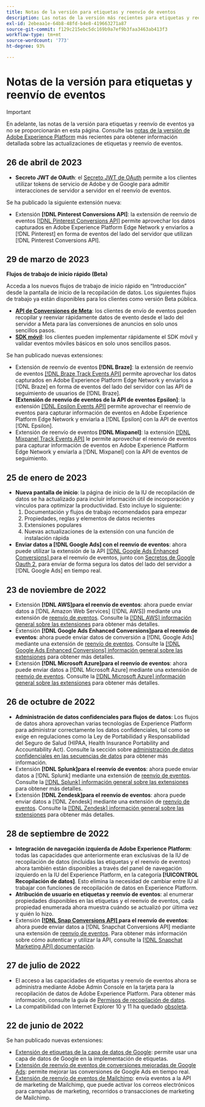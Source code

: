```yaml
---
title: Notas de la versión para etiquetas y reenvío de eventos
description: Las notas de la versión más recientes para etiquetas y reenvío de eventos de Adobe Experience Platform.
exl-id: 2ebeaa1e-64b8-48fd-b4e8-419663271a87
source-git-commit: f129c215ebc5dc169b9a7ef9b3faa3463ab413f3
workflow-type: tm+mt
source-wordcount: '773'
ht-degree: 93%

---
```


# Notas de la versión para etiquetas y reenvío de eventos

>[!IMPORTANT]
>
>En adelante, las notas de la versión para etiquetas y reenvío de eventos ya no se proporcionarán en esta página. Consulte las [notas de la versión de Adobe Experience Platform](https://experienceleague.adobe.com/es/docs/experience-platform/release-notes/latest#data-collection) más recientes para obtener información detallada sobre las actualizaciones de etiquetas y reenvío de eventos.

## 26 de abril de 2023

* **Secreto JWT de OAuth**: el [Secreto JWT de OAuth](https://experienceleague.adobe.com/es/docs/experience-platform/tags/event-forwarding/secrets) permite a los clientes utilizar tokens de servicio de Adobe y de Google para admitir interacciones de servidor a servidor en el reenvío de eventos.

Se ha publicado la siguiente extensión nueva:

* Extensión **[!DNL Pinterest Conversions API]**: la extensión de reenvío de eventos [[!DNL Pinterest Conversions API]](https://experienceleague.adobe.com/docs/experience-platform/tags/extensions/server/pinterest/overview.html?lang=es) permite aprovechar los datos capturados en Adobe Experience Platform Edge Network y enviarlos a [!DNL Pinterest] en forma de eventos del lado del servidor que utilizan [!DNL Pinterest Conversions API].

## 29 de marzo de 2023

**Flujos de trabajo de inicio rápido (Beta)**

Acceda a los nuevos flujos de trabajo de inicio rápido en “Introducción” desde la pantalla de inicio de la recopilación de datos. Los siguientes flujos de trabajo ya están disponibles para los clientes como versión Beta pública.
* **[API de Conversiones de Meta](https://experienceleague.adobe.com/es/docs/experience-platform/tags/extensions/server/meta/overview#quick-start)**: los clientes de envío de eventos pueden recopilar y reenviar rápidamente datos de evento desde el lado del servidor a Meta para las conversiones de anuncios en solo unos sencillos pasos.
* **[SDK móvil](https://developer.adobe.com/client-sdks/documentation/)**: los clientes pueden implementar rápidamente el SDK móvil y validar eventos móviles básicos en solo unos sencillos pasos.

Se han publicado nuevas extensiones:

* Extensión de reenvío de eventos **[!DNL Braze]**: la extensión de reenvío de eventos [[!DNL Braze Track Events API]](https://experienceleague.adobe.com/docs/experience-platform/tags/extensions/server/braze/overview.html?lang=es) permite aprovechar los datos capturados en Adobe Experience Platform Edge Network y enviarlos a [!DNL Braze] en forma de eventos del lado del servidor con las API de seguimiento de usuarios de [!DNL Braze].
* **[Extensión de reenvío de eventos de la API de eventos Epsilon]**: la extensión [[!DNL Epsilon Events API]](https://experienceleague.adobe.com/docs/experience-platform/tags/extensions/server/braze/overview.html?lang=es) permite aprovechar el reenvío de eventos para capturar información de eventos en Adobe Experience Platform Edge Network y enviarla a [!DNL Epsilon] con la API de eventos [!DNL Epsilon].
* Extensión de reenvío de eventos **[!DNL Mixpanel]**: la extensión [[!DNL Mixpanel Track Events API]](https://experienceleague.adobe.com/docs/experience-platform/tags/extensions/server/braze/overview.html?lang=es) le permite aprovechar el reenvío de eventos para capturar información de eventos en Adobe Experience Platform Edge Network y enviarla a [!DNL Mixpanel] con la API de eventos de seguimiento.

## 25 de enero de 2023

* **Nueva pantalla de inicio**: la página de inicio de la IU de recopilación de datos se ha actualizado para incluir información útil de incorporación y vínculos para optimizar la productividad. Esto incluye lo siguiente:
   1. Documentación y flujos de trabajo recomendados para empezar
   1. Propiedades, reglas y elementos de datos recientes
   1. Extensiones populares
   1. Nuevas actualizaciones de la extensión con una función de instalación rápida
* **Enviar datos a [!DNL Google Ads] con el reenvío de eventos**: ahora puede utilizar la extensión de la API [[!DNL Google Ads Enhanced Conversions] ](../extensions/server/google-ads-enhanced-conversions/overview.md) para el reenvío de eventos, junto con [Secretos de Google Oauth 2](../ui/event-forwarding/secrets.md#google-oauth2), para enviar de forma segura los datos del lado del servidor a [!DNL Google Ads] en tiempo real.

## 23 de noviembre de 2022

* Extensión **[!DNL AWS]para el reenvío de eventos**: ahora puede enviar datos a [!DNL Amazon Web Services] ([!DNL AWS]) mediante una extensión de [reenvío de eventos](../../tags/ui/event-forwarding/overview.md). Consulte la [[!DNL AWS] información general sobre las extensiones](../../tags/extensions/server/aws/overview.md) para obtener más detalles.
* Extensión **[!DNL Google Ads Enhanced Conversions]para el reenvío de eventos**: ahora puede enviar datos de conversión a [!DNL Google Ads] mediante una extensión de [reenvío de eventos](../../tags/ui/event-forwarding/overview.md). Consulte la [[!DNL Google Ads Enhanced Conversions] información general sobre las extensiones](../../tags/extensions/server/google-ads-enhanced-conversions/overview.md) para obtener más detalles.
* Extensión **[!DNL Microsoft Azure]para el reenvío de eventos**: ahora puede enviar datos a [!DNL Microsoft Azure] mediante una extensión de [reenvío de eventos](../../tags/ui/event-forwarding/overview.md). Consulte la [[!DNL Microsoft Azure] información general sobre las extensiones](../../tags/extensions/server/azure/overview.md) para obtener más detalles.

## 26 de octubre de 2022

* **Administración de datos confidenciales para flujos de datos**: Los flujos de datos ahora aprovechan varias tecnologías de Experience Platform para administrar correctamente los datos confidenciales, tal como se exige en regulaciones como la Ley de Portabilidad y Responsabilidad del Seguro de Salud (HIPAA, Health Insurance Portability and Accountability Act). Consulte la sección sobre [administración de datos confidenciales en las secuencias de datos](../../datastreams/overview.md#sensitive) para obtener más información.
* Extensión **[!DNL Splunk]para el reenvío de eventos**: ahora puede enviar datos a [!DNL Splunk] mediante una extensión de [reenvío de eventos](../ui/event-forwarding/overview.md). Consulte la [[!DNL Splunk] información general sobre las extensiones](../extensions/server/splunk/overview.md) para obtener más detalles.
* Extensión **[!DNL Zendesk]para el reenvío de eventos**: ahora puede enviar datos a [!DNL Zendesk] mediante una extensión de [reenvío de eventos](../ui/event-forwarding/overview.md). Consulte la [[!DNL Zendesk] información general sobre las extensiones](../extensions/server/zendesk/overview.md) para obtener más detalles.

## 28 de septiembre de 2022

* **Integración de navegación izquierda de Adobe Experience Platform**: todas las capacidades que anteriormente eran exclusivas de la IU de recopilación de datos (incluidas las etiquetas y el reenvío de eventos) ahora también están disponibles a través del panel de navegación izquierdo en la IU del Experience Platform, en la categoría **[!UICONTROL Recopilación de datos]**. Esto elimina la necesidad de cambiar entre IU al trabajar con funciones de recopilación de datos en Experience Platform.
* **Atribución de usuario en etiquetas y reenvío de eventos**: al enumerar propiedades disponibles en las etiquetas y el reenvío de eventos, cada propiedad enumerada ahora muestra cuándo se actualizó por última vez y quién lo hizo.
* Extensión **[[!DNL Snap Conversions API] ](https://exchange.adobe.com/apps/ec/108550) para el reenvío de eventos**: ahora puede enviar datos a [!DNL Snapchat Conversions API] mediante una extensión de [reenvío de eventos](../../tags/ui/event-forwarding/overview.md). Para obtener más información sobre cómo autenticar y utilizar la API, consulte la [[!DNL Snapchat Marketing API] documentación](https://marketingapi.snapchat.com/docs/conversion.html).

## 27 de julio de 2022

* El acceso a las capacidades de etiquetas y reenvío de eventos ahora se administra mediante Adobe Admin Console en la tarjeta para la recopilación de datos de Adobe Experience Platform. Para obtener más información, consulte la guía de [Permisos de recopilación de datps](../../collection/permissions.md).
* La compatibilidad con Internet Explorer 10 y 11 ha quedado [obsoleta](../ie-deprecation.md).

## 22 de junio de 2022

Se han publicado nuevas extensiones:

* [Extensión de etiquetas de la capa de datos de Google](../extensions/client/google-data-layer/overview.md): permite usar una capa de datos de Google en la implementación de etiquetas.
* [Extensión de reenvío de eventos de conversiones mejoradas de Google Ads](https://partners.adobe.com/exchangeprogram/experiencecloud/exchange.details.108630.html): permite mejorar las conversiones de Google Ads en tiempo real.
* [Extensión de reenvío de eventos de Mailchimp](../extensions/server/mailchimp/overview.md): envía eventos a la API de marketing de Mailchimp, que puede activar los correos electrónicos para campañas de marketing, recorridos o transacciones de marketing de Mailchimp.
